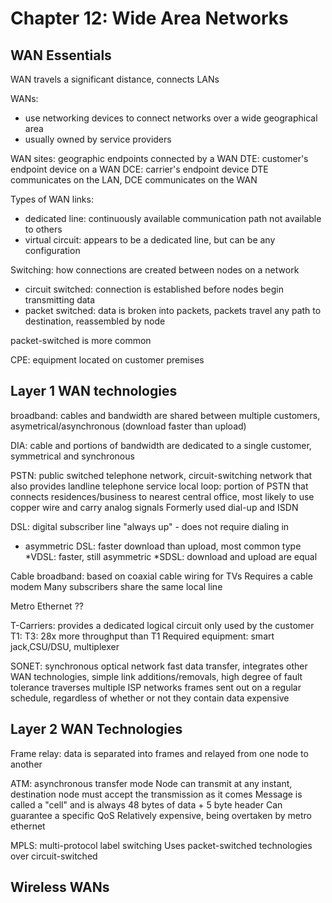 # Chapter 12: Wide Area Networks

## WAN Essentials

WAN travels a significant distance, connects LANs

WANs:
* use networking devices to connect networks over a wide geographical area
* usually owned by service providers

WAN sites: geographic endpoints connected by a WAN
DTE: customer's endpoint device on a WAN
DCE: carrier's endpoint device
DTE communicates on the LAN, DCE communicates on the WAN

Types of WAN links:
* dedicated line: continuously available communication path not available to others
* virtual circuit: appears to be a dedicated line, but can be any configuration

Switching: how connections are created between nodes on a network
* circuit switched: connection is established before nodes begin transmitting data
* packet switched: data is broken into packets, packets travel any path to destination, reassembled by node

packet-switched is more common

CPE: equipment located on customer premises

## Layer 1 WAN technologies

broadband: cables and bandwidth are shared between multiple customers, asymetrical/asynchronous (download faster than upload)

DIA: cable and portions of bandwidth are dedicated to a single customer, symmetrical and synchronous

PSTN: public switched telephone network, circuit-switching network that also provides landline telephone service
local loop: portion of PSTN that connects residences/business to nearest central office, most likely to use copper wire and carry analog signals
Formerly used dial-up and ISDN

DSL: digital subscriber line 
"always up" - does not require dialing in
* asymmetric DSL: faster download than upload, most common type
*VDSL: faster, still asymmetric
*SDSL: download and upload are equal

Cable broadband: based on coaxial cable wiring for TVs
Requires a cable modem
Many subscribers share the same local line

Metro Ethernet
??

T-Carriers: provides a dedicated logical circuit only used by the customer
T1: 
T3: 28x more throughput than T1
Required equipment: smart jack,CSU/DSU, multiplexer

SONET: synchronous optical network
fast data transfer, integrates other WAN technologies, simple link additions/removals, high degree of fault tolerance
traverses multiple ISP networks
frames sent out on a regular schedule, regardless of whether or not they contain data
expensive

## Layer 2 WAN Technologies

Frame relay: data is separated into frames and relayed from one node to another

ATM: asynchronous transfer mode
Node can transmit at any instant, destination node must accept the transmission as it comes
Message is called a "cell" and is always 48 bytes of data + 5 byte header
Can guarantee a specific QoS
Relatively expensive, being overtaken by metro ethernet

MPLS: multi-protocol label switching
Uses packet-switched technologies over circuit-switched

## Wireless WANs